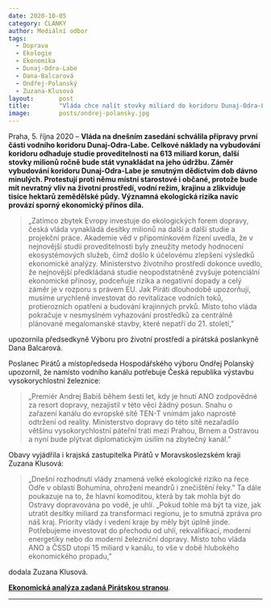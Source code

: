 ```yaml
---
date: 2020-10-05
category: CLANKY
author: Mediální odbor
tags:         
  - Doprava
  - Ekologie
  - Ekonomika
  - Dunaj-Odra-Labe
  - Dana-Balcarová
  - Ondřej-Polanský
  - Zuzana-Klusová
layout:       post
title:        "Vláda chce nalít stovky miliard do koridoru Dunaj-Odra-Labe. Přínosy pro ekonomiku jsou sporné, ekologické dopady drtivé"
image:        posts/ondrej-polansky.jpg
---
```


Praha, 5. října 2020 – **Vláda na dnešním zasedání schválila přípravy první části vodního koridoru Dunaj-Odra-Labe. Celkové náklady na vybudování koridoru odhaduje studie proveditelnosti na 613 miliard korun, další stovky milionů ročně bude stát vynakládat na jeho údržbu. Záměr vybudování koridoru Dunaj-Odra-Labe je smutným dědictvím dob dávno minulých. Protestují proti němu místní starostové i občané, protože bude mít nevratný vliv na životní prostředí, vodní režim, krajinu a zlikviduje tisíce hektarů zemědělské půdy. Významná ekologická rizika navíc provází sporný ekonomický přínos díla.**

> „Zatímco zbytek Evropy investuje do ekologických forem dopravy, česká vláda vynakládá desítky milionů na další a další studie a projekční práce. Akademie věd v připomínkovém řízení uvedla, že v nejnovější studii proveditelnosti byly zneužity metody hodnocení ekosystémových služeb, čímž došlo k účelovému zlepšení výsledků ekonomické analýzy. Ministerstvo životního prostředí dokonce uvedlo, že nejnovější předkládaná studie neopodstatněně zvyšuje potenciální ekonomické přínosy, podceňuje rizika a negativní dopady a celý záměr je v rozporu s právem EU. Jak Piráti dlouhodobě upozorňují, musíme urychleně investovat do revitalizace vodních toků, protierozních opatření a budování krajinných prvků. Místo toho vláda pokračuje v nesmyslném vyhazování prostředků za centrálně plánované megalomanské stavby, které nepatří do 21. století,”

upozornila předsedkyně Výboru pro životní prostředí a pirátská poslankyně Dana Balcarová.

Poslanec Pirátů a místopředseda Hospodářského výboru Ondřej Polanský upozornil, že namísto vodního kanálu potřebuje Česká republika výstavbu vysokorychlostní železnice:

> „Premiér Andrej Babiš během šesti let, kdy je hnutí ANO zodpovědné za resort dopravy, nezajistil v této věci žádný posun. Snahu o zařazení kanálu do evropské sítě TEN-T vnímám jako naprosté odtržení od reality. Ministerstvo dopravy do této sítě nezařadilo většinu vysokorychlostní páteřní trati mezi Prahou, Brnem a Ostravou a nyní bude plýtvat diplomatickým úsilím na zbytečný kanál.”

Obavy vyjádřila i krajská zastupitelka Pirátů v Moravskoslezském kraji Zuzana Klusová:

> „Dnešní rozhodnutí vlády znamená velké ekologické riziko na řece Odře v oblasti Bohumína, ohrožení meandrů i znečištění řeky.” Ta dále poukazuje na to, že hlavní komoditou, která by tak mohla být do Ostravy dopravována po vodě, je uhlí. „Pokud tohle má být ta vize, jak utratit desítky miliard za transformaci regionu, je to smutná zpráva pro náš kraj. Priority vlády i vedení kraje by měly být úplně jinde. Potřebujeme investovat do přechodu od uhlí, rekvalifikací, moderní energetiky nebo do moderní železniční dopravy. Místo toho vláda ANO a ČSSD utopí 15 miliard v kanálu, to vše v době hlubokého ekonomického propadu,”

dodala Zuzana Klusová.

**[Ekonomická analýza zadaná Pirátskou stranou](https://pirati.cz/assets/pdf/DOL-Textová-zpráva.pdf)**.

- - -
